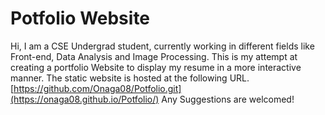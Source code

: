 # Potfolio Website
Hi, I am a CSE Undergrad student, currently working in different fields like Front-end, Data Analysis and Image Processing. 
This is my attempt at creating a portfolio Website to display my resume in a more interactive manner. 
The static website is hosted at the following URL. 
[https://github.com/Onaga08/Potfolio.git](https://onaga08.github.io/Potfolio/)
Any Suggestions are welcomed!
